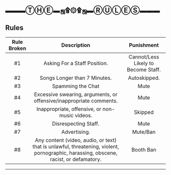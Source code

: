 ▬▬▬ⓉⒽⒺ▬ஜ۩۞۩ஜ▬ⓇⓊⓁⒺⓈ▬▬▬
------------------------------
Rules
-------

|Rule Broken| Description | Punishment  |
|:------:|:---------:|:--------------------------------------:|
|#1 | Asking For a Staff Position. | Cannot/Less Likely to Become Staff. |
|#2 | Songs Longer than 7 Minutes. | Autoskipped. |
|#3 | Spamming the Chat | Mute |
|#4 | Excessive swearing, arguments, or offensive/inappropriate comments.  | Mute |
|#5 | Inappropriate, offensive, or non-music videos. | Skipped |
|#6 | Disrespecting Staff. | Mute |
|#7 | Advertising. | Mute/Ban |
|#8 | Any content (video, audio, or text) that is unlawful, threatening, violent, pornographic, harassing, obscene, racist, or defamatory. | Booth Ban |
-------------------
